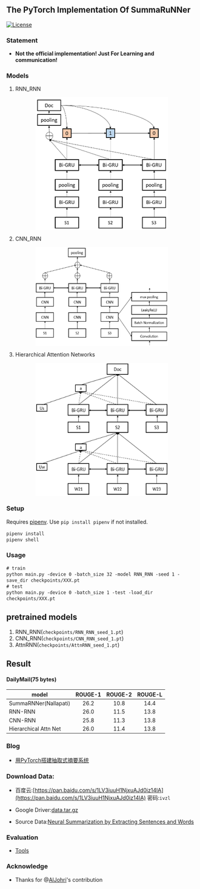 ## The PyTorch Implementation Of SummaRuNNer

[![License](https://img.shields.io/badge/license-MIT-000000.svg)](https://opensource.org/licenses/MIT)

### Statement

+ **Not the official implementation! Just For Learning and communication!**

### Models

1. RNN_RNN
<div  align="center">
<img src="images/RNN_RNN.jpg" width = "350" height = "350" align=center />
</div>

2. CNN_RNN
<div  align="center">
<img src="images/CNN_RNN.png" width = "350" height = "260" align=center />
</div>

3. Hierarchical Attention Networks
<div  align="center">
<img src="images/Hiarchical_Attn.png" width = "350" height = "350" align=center />
</div>

### Setup

Requires [pipenv](https://docs.pipenv.org/). Use `pip install pipenv` if not installed.

```
pipenv install
pipenv shell
```

### Usage  

```shell
# train
python main.py -device 0 -batch_size 32 -model RNN_RNN -seed 1 -save_dir checkpoints/XXX.pt
# test
python main.py -device 0 -batch_size 1 -test -load_dir checkpoints/XXX.pt

```
## pretrained models

1. RNN_RNN(`checkpoints/RNN_RNN_seed_1.pt`)
2. CNN_RNN(`checkpoints/CNN_RNN_seed_1.pt`)
2. AttnRNN(`checkpoints/AttnRNN_seed_1.pt`)

## Result

#### DailyMail(75 bytes)  

| model  | ROUGE-1   | ROUGE-2 | ROUGE-L |
| ------ | :-----:   | :----:  | :----:  |
|SummaRNNer(Nallapati)|26.2|10.8|14.4|
|RNN-RNN|26.0|11.5|13.8|
|CNN-RNN|25.8|11.3|13.8|
|Hierarchical Attn Net|26.0|11.4|13.8|

### Blog

+ [用PyTorch搭建抽取式摘要系统](http://mp.weixin.qq.com/s/9X77MPcQOQPwZaOVIVfo9Q)

### Download Data:  

+ 百度云:[https://pan.baidu.com/s/1LV3iuuH1NjxuAJd0iz14lA](https://pan.baidu.com/s/1LV3iuuH1NjxuAJd0iz14lA) 密码:`ivzl`

+ Google Driver:[data.tar.gz](https://drive.google.com/file/d/1JgsboIAs__r6XfCbkDWgmberXJw8FBWE/view?usp=sharing)

+ Source Data:[Neural Summarization by Extracting Sentences and Words](https://docs.google.com/uc?id=0B0Obe9L1qtsnSXZEd0JCenIyejg&export=download)

### Evaluation

+ [Tools](https://github.com/hpzhao/nlp-metrics)

### Acknowledge

+ Thanks for @[AlJohri](https://github.com/AlJohri)'s contribution
